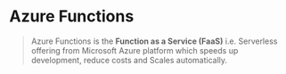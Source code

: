 # Azure Functions
> Azure Functions is the **Function as a Service (FaaS)** i.e. Serverless offering from Microsoft Azure platform which speeds up development, reduce costs and Scales automatically.

